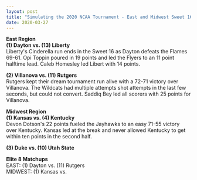 ```yaml
---
layout: post
title: "Simulating the 2020 NCAA Tournament - East and Midwest Sweet 16"
date: 2020-03-27
---
```


**East Region**  
**(1) Dayton vs. (13) Liberty**       
Liberty's Cinderella run ends in the Sweet 16 as Dayton defeats the Flames 69-61. Opi Toppin poured in 19 points and led the Flyers to an 11 point halftime lead.  Caleb Homesley led Libert with 14 points.  

**(2) Villanova vs. (11) Rutgers**  
Rutgers kept their dream tournament run alive with a 72-71 victory over Villanova. The Wildcats had multiple attempts shot attempts in the last few seconds, but could not convert. Saddiq Bey led all scorers with 25 points for Villanova.  

**Midwest Region**  
**(1) Kansas vs. (4) Kentucky**      
Devon Dotson's 22 points fueled the Jayhawks to an easy 71-55 victory over Kentucky. Kansas led at the break and never allowed Kentucky to get within ten points in the second half.  

**(3) Duke vs. (10) Utah State**  

**Elite 8 Matchups**    
EAST: (1) Dayton vs. (11) Rutgers         
MIDWEST: (1) Kansas vs.    
